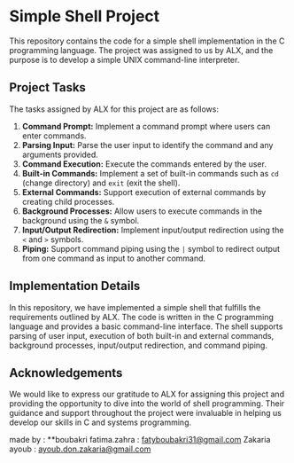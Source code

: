 # Simple Shell Project

This repository contains the code for a simple shell implementation in the C programming language. The project was assigned to us by ALX, and the purpose is to develop a simple UNIX  command-line interpreter.

## Project Tasks
The tasks assigned by ALX for this project are as follows:

1. **Command Prompt:** Implement a command prompt where users can enter commands.
2. **Parsing Input:** Parse the user input to identify the command and any arguments provided.
3. **Command Execution:** Execute the commands entered by the user.
4. **Built-in Commands:** Implement a set of built-in commands such as `cd` (change directory) and `exit` (exit the shell).
5. **External Commands:** Support execution of external commands by creating child processes.
6. **Background Processes:** Allow users to execute commands in the background using the `&` symbol.
7. **Input/Output Redirection:** Implement input/output redirection using the `<` and `>` symbols.
8. **Piping:** Support command piping using the `|` symbol to redirect output from one command as input to another command.

## Implementation Details
In this repository, we have implemented a simple shell that fulfills the requirements outlined by ALX. The code is written in the C programming language and provides a basic command-line interface. The shell supports parsing of user input, execution of both built-in and external commands, background processes, input/output redirection, and command piping.



## Acknowledgements
We would like to express our gratitude to ALX for assigning this project and providing the opportunity to dive into the world of shell programming. Their guidance and support throughout the project were invaluable in helping us develop our skills in C and systems programming.



made by :
**boubakri fatima.zahra : fatyboubakri31@gmail.com
 Zakaria ayoub : ayoub.don.zakaria@gmail.com
